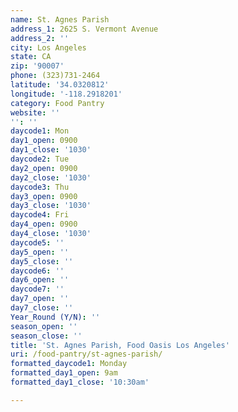 ```yaml
---
name: St. Agnes Parish
address_1: 2625 S. Vermont Avenue
address_2: ''
city: Los Angeles
state: CA
zip: '90007'
phone: (323)731-2464
latitude: '34.0320812'
longitude: '-118.2918201'
category: Food Pantry
website: ''
'': ''
daycode1: Mon
day1_open: 0900
day1_close: '1030'
daycode2: Tue
day2_open: 0900
day2_close: '1030'
daycode3: Thu
day3_open: 0900
day3_close: '1030'
daycode4: Fri
day4_open: 0900
day4_close: '1030'
daycode5: ''
day5_open: ''
day5_close: ''
daycode6: ''
day6_open: ''
daycode7: ''
day7_open: ''
day7_close: ''
Year_Round (Y/N): ''
season_open: ''
season_close: ''
title: 'St. Agnes Parish, Food Oasis Los Angeles'
uri: /food-pantry/st-agnes-parish/
formatted_daycode1: Monday
formatted_day1_open: 9am
formatted_day1_close: '10:30am'

---
```

